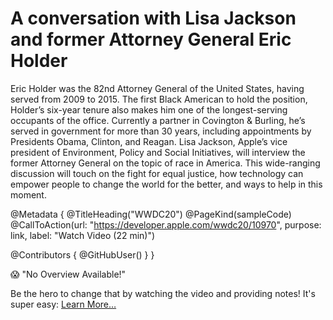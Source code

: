# A conversation with Lisa Jackson and former Attorney General Eric Holder

Eric Holder was the 82nd Attorney General of the United States, having served from 2009 to 2015. The first Black American to hold the position, Holder’s six-year tenure also makes him one of the longest-serving occupants of the office. Currently a partner in Covington & Burling, he’s served in government for more than 30 years, including appointments by Presidents Obama, Clinton, and Reagan. Lisa Jackson, Apple’s vice president of Environment, Policy and Social Initiatives, will interview the former Attorney General on the topic of race in America. This wide-ranging discussion will touch on the fight for equal justice, how technology can empower people to change the world for the better, and ways to help in this moment.

@Metadata {
   @TitleHeading("WWDC20")
   @PageKind(sampleCode)
   @CallToAction(url: "https://developer.apple.com/wwdc20/10970", purpose: link, label: "Watch Video (22 min)")

   @Contributors {
      @GitHubUser(<replace this with your GitHub handle>)
   }
}

😱 "No Overview Available!"

Be the hero to change that by watching the video and providing notes! It's super easy:
 [Learn More…](https://wwdcnotes.github.io/WWDCNotes/documentation/wwdcnotes/contributing)
